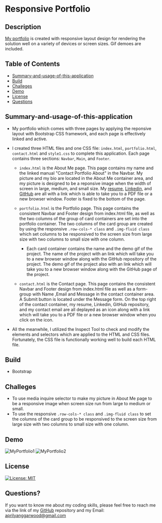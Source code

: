 # Responsive Portfolio

## Description

[My portfolio](https://aprilyanggarwood.github.io/Responsive-Portfolio/) is created with responsive layout design for rendering the solution well on a variety of devices or screen sizes. Gif demoes are included.

## Table of Contents

- [Summary-and-usage-of-this-application](#Summary-and-usage-of-this-application)
- [Build](#Bootstrap)
- [Challeges](#Challeges)
- [Demo](#Demo)
- [License](#license)
- [Questions](#questions)

## Summary-and-usage-of-this-application

- My portfolio which comes with three pages by applying the reponsive layout with Bootstrap CSS framework, and each page is effectively linked and active.

- I created three HTML files and one CSS file: `index.html`, `portfolio.html`, `contact.html` and `style1.css` to complete this application. Each page contains three sections: `Navbar`, `Main`, and `Footer`.

  - `index.html` is the About Me page. This page contains my name and the linked manual "Contact Portfolio About" in the Navbar. My picture and my bio are located in the About Me container area, and my picture is designed to be a reponsive image when the width of screen in large, medium, and small size. My [resume](./Assets/AprilResumeforschool.pdf), [Linkedin](https://www.linkedin.com/in/ying-april-yang-a9bb8720/), and [GitHub](https://github.com/aprilyanggarwood?tab=repositories) are all with a link which is able to take you to a PDF file or a new browser window. Footer is fixed to the bottom of the page.

  - `portfolio.html` is the Portfolio page. This page contains the consistent Navbar and Footer design from index.html file, as well as the two columns of the group of card containers are set into the portfolio container. The two columns of the card group are created by using the responsive `.row-cols-* class` and `.img-fluid class` which set columns to be responsived to the screen size from large size with two columns to small size with one column.

    - Each card container contains the name and the demo gif of the project. The name of the project with an link which will take you to a new browser window along with the GitHub repository of the project. The demo gif of the project also with an link which will take you to a new browser window along with the GitHub page of the project.

  - `contact.html` is the Contact page. This page contains the consistent Navbar and Footer design from index.html file as well as a form-group with Name ,Email and Message in the contact container area. A Submit button is located under the Message form. On the top right of the contact container, my resume, Linkedin, GitHub repository, and my contact email are all deplayed as an icon along with a link which will take you to a PDF file or a new browser window when you click on the icon.

- All the meanwhile, I utilized the Inspect Tool to check and modify the elements and selectors which are applied to the HTML and CSS files. Fortunately, the CSS file is functionally working well to build each HTML file.

## Build

- Bootstrap

## Challeges

- To use media inquire selector to make my picture in About Me page to be a responsive image when screen size run from large to medium or small.
- To use the responsive `.row-cols-* class` and `.img-fluid class` to set the columns of the card group to be responsived to the screen size from large size with two columns to small size with one column.

## Demo

![MyPortfolio1](./Assets/gifs/MyPortfolio1.gif)
![MyPortfolio2](./Assets/gifs/MyPortfolio2.gif)

## License

[![License: MIT](https://img.shields.io/badge/License-MIT-yellow.svg)](https://opensource.org/licenses/MIT)

## Questions?

If you want to know me about my coding skills, please feel free to reach me via the link of my [GitHub](https://github.com/aprilyanggarwood) repository and my Email: <aprilyanggarwood@gmail.com>
